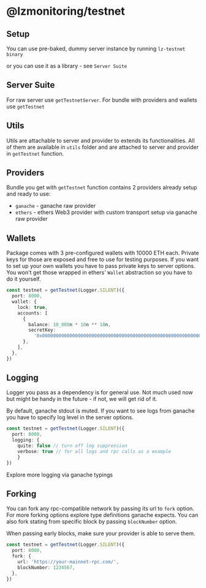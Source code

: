 # @lzmonitoring/testnet

## Setup

You can use pre-baked, dummy server instance by running
`lz-testnet binary`

or you can use it as a library - see `Server Suite`

## Server Suite

For raw server use `getTestnetServer`.
For bundle with providers and wallets use `getTestnet`

## Utils

Utils are attachable to server and provider to extends its functionalities.
All of them are available in `utils` folder and are attached to server and provider in `getTestnet` function.

## Providers

Bundle you get with `getTestnet` function contains 2 providers already setup and ready to use:

- `ganache` - ganache raw provider
- `ethers` - ethers Web3 provider with custom transport setup via ganache raw provider

## Wallets

Package comes with 3 pre-configured wallets with 10000 ETH each. Private keys for those are exposed and free to use for testing purposes. If you want to set up your own wallets you have to pass private keys to server options. You won't get those wrapped in ethers' `Wallet` abstraction so you have to do it yourself.

```ts
const testnet = getTestnet(Logger.SILENT)({
  port: 8000,
  wallet: {
    lock: true,
    accounts: [
      {
        balance: 10_000n * 10n ** 18n,
        secretKey:
          '0x0000000000000000000000000000000000000000000000000000000000000000',
      },
    ],
  },
})
```

## Logging

Logger you pass as a dependency is for general use. Not much used now but might be handy in the future - if not, we will get rid of it.

By default, ganache stdout is muted. If you want to see logs from ganache you have to specify log level in the server options.

```ts
const testnet = getTestnet(Logger.SILENT)({
  port: 8000,
  logging: {
    quite: false // turn off log suppression
    verbose: true // for all logs and rpc calls as a example
    }
})
```

Explore more logging via ganache typings

## Forking

You can fork any rpc-compatible network by passing its url to `fork` option. For more forking options explore type definitions ganache expects. You can also fork stating from specific block by passing `blockNumber` option.

When passing early blocks, make sure your provider is able to serve them.

```ts
const testnet = getTestnet(Logger.SILENT)({
  port: 8000,
  fork: {
    url: 'https://your-mainnet-rpc.com/',
    blockNumber: 1234567,
  },
})
```
